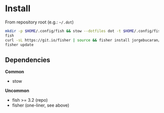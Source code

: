 # Install

From repository root (e.g.: `~/.dot`)

```bash
mkdir -p $HOME/.config/fish && stow --dotfiles dot -t $HOME/.config/fish -d fish/
fish
curl -sL https://git.io/fisher | source && fisher install jorgebucaran/fisher
fisher update
```

## Dependencies

**Common**
- stow

**Uncommon**
- fish >= 3.2 (repo)
- fisher (one-liner, see above)
